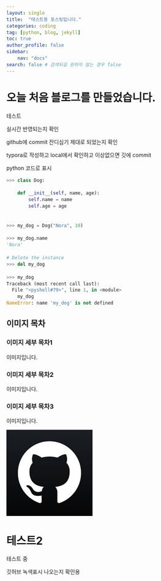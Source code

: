 ```yaml
---
layout: single
title:  "테스트용 포스팅입니다."
categories: coding
tag: [python, blog, jekyll]
toc: true
author_profile: false
sidebar:
    nav: "docs"
search: false # 검색되길 원하지 않는 경우 false
---
```


# 오늘 처음 블로그를 만들었습니다.

테스트

실시간 반영되는지 확인

github에 commit 잔디심기 제대로 되었는지 확인

typora로 작성하고 local에서 확인하고 이상없으면 깃에 commit

python 코드로 표시

```python
>>> class Dog:

    def __init__(self, name, age):
        self.name = name
        self.age = age

        
>>> my_dog = Dog("Nora", 10)

>>> my_dog.name
'Nora'

# Delete the instance
>>> del my_dog

>>> my_dog
Traceback (most recent call last):
  File "<pyshell#79>", line 1, in <module>
    my_dog
NameError: name 'my_dog' is not defined
```



## 이미지 목차

### 이미지 세부 목차1

이미지입니다.

### 이미지 세부 목차2

이미지입니다.

### 이미지 세부 목차3

이미지입니다.

![github](../images/2022-01-04-test/github.png)

# 테스트2

테스트 중

깃허브 녹색표시 나오는지 확인용 
